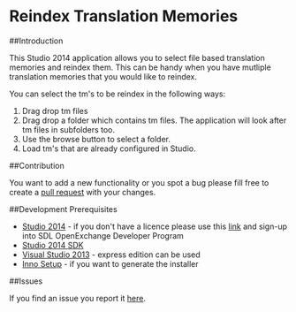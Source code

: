 # Reindex Translation Memories

##Introduction

This Studio 2014 application allows you to select file based translation memories and reindex them. This can be handy when you have mutliple translation memories that you would like to reindex. 

You can select the tm's to be reindex in the following ways:

1. Drag drop tm files
2. Drag drop a folder which contains tm files. The application will look after tm files in subfolders too.
3. Use the browse button to select a folder.
4. Load tm's that are already configured in Studio.

##Contribution

You want to add a new functionality or you spot a bug please fill free to create a [pull request](https://guides.github.com/activities/contributing-to-open-source/) with your changes.

##Development Prerequisites

* [Studio 2014](https://oos.sdl.com/asp/products/ssl/account/mydownloads.asp) - if you don't have a licence please use this [link](http://www.translationzone.com/openexchange/developer/index.html) and sign-up into SDL OpenExchange Developer Program
* [Studio 2014 SDK](http://www.translationzone.com/openexchange/developer/sdk.html)
* [Visual Studio 2013](http://www.visualstudio.com/downloads/download-visual-studio-vs) - express edition can be used
* [Inno Setup](http://www.jrsoftware.org/isinfo.php) - if you want to generate the installer

##Issues

If you find an issue you report it [here](https://github.com/sdl/SDL-Community/issues).
